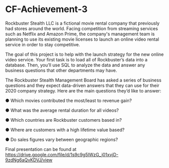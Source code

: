# CF-Achievement-3

Rockbuster Stealth LLC is a fictional movie rental company that previously had stores around the
world. Facing competition from streaming services such as Netflix and Amazon Prime,
the company's management team is planning to use its existing movie licenses to
launch an online video rental service in order to stay competitive.

The goal of this project is to help with the launch strategy for the new online video service. Your first task is to load all of Rockbuster’s data into a database. Then, you’ll use SQL to analyze the data and answer any business questions that other departments may have.

The Rockbuster Stealth Management Board has asked a series of business questions and they expect data-driven answers that they can use for their 2020 company strategy. Here are the main questions they’d like to answer:

● Which movies contributed the most/least to revenue gain?

● What was the average rental duration for all videos?

● Which countries are Rockbuster customers based in?

● Where are customers with a high lifetime value based?

● Do sales figures vary between geographic regions?

Final presentation can be found at https://drive.google.com/file/d/1s9c9g5lWzG_j01xvjD-9zdNg6aQvKDVJ/view
